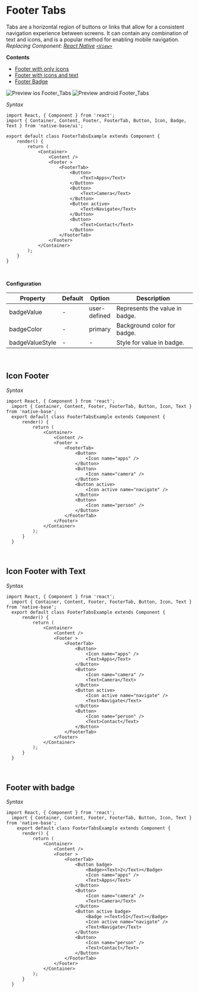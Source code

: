 # Footer Tabs

Tabs are a horizontal region of buttons or links that allow for a consistent navigation experience between screens. It can contain any combination of text and icons, and is a popular method for enabling mobile navigation.<br />
*Replacing Component: [React Native](https://facebook.github.io/react-native/) [<code>&lt;View></code>](https://facebook.github.io/react-native/docs/view.html)*

**Contents**
* [Footer with only icons](COMPONENTS.md#Icon_Footer)
* [Footer with icons and text](COMPONENTS.md#Icon_Footer_with_Text)
* [Footer Badge](COMPONENTS.md#Footer_with_badge)

![Preview ios Footer_Tabs](../docs/assets/ios/components/footer-tabs.png)
![Preview android Footer_Tabs](../docs/assets/android/components/footer-tabs.png)

*Syntax*

<pre class="line-numbers"><code class="language-jsx">import React, { Component } from 'react';
import { Container, Content, Footer, FooterTab, Button, Icon, Badge, Text } from 'native-base/ui';
​
export default class FooterTabsExample extends Component {
    render() {
        return (
            &lt;Container>
                &lt;Content />
                &lt;Footer >
                    &lt;FooterTab>
                        &lt;Button>
                            &lt;Text>Apps&lt;/Text>
                        &lt;/Button>
                        &lt;Button>
                            &lt;Text>Camera&lt;/Text>
                        &lt;/Button>
                        &lt;Button active>
                            &lt;Text>Navigate&lt;/Text>
                        &lt;/Button>
                        &lt;Button>
                            &lt;Text>Contact&lt;/Text>
                        &lt;/Button>
                    &lt;/FooterTab>
                &lt;/Footer>
            &lt;/Container>
        );
    }
}</code></pre><br />


**Configuration**

<table class = "table table-bordered">
        <thead>
            <tr>
                <th>Property</th>
                <th>Default</th>
                <th>Option</th>
                <th width="50%">Description</th>
            </tr>
        </thead>
        <tbody>
            <tr>
                <td>badgeValue</td>
                <td>-</td>
                <td>user-defined</td>
                <td>
                    Represents the value in badge.
                </td>
            </tr>
            <tr>
                <td>badgeColor</td>
                <td>-</td>
                <td>primary</td>
                <td>
                    Background color for badge.
                </td>
            </tr>
            <tr>
                <td>badgeValueStyle</td>
                <td>-</td>
                <td>-</td>
                <td>
                    Style for value in badge.
                </td>
            </tr>
        </tbody>
    </table><br />

## Icon Footer

*Syntax*

<pre class="line-numbers"><code class="language-jsx">import React, { Component } from 'react';
  import { Container, Content, Footer, FooterTab, Button, Icon, Text } from 'native-base';
  ​export default class FooterTabsExample extends Component {
      render() {
          return (
              &lt;Container>
                  &lt;Content />
                  &lt;Footer >
                      &lt;FooterTab>
                          &lt;Button>
                              &lt;Icon name="apps" />
                          &lt;/Button>
                          &lt;Button>
                              &lt;Icon name="camera" />
                          &lt;/Button>
                          &lt;Button active>
                              &lt;Icon active name="navigate" />
                          &lt;/Button>
                          &lt;Button>
                              &lt;Icon name="person" />
                          &lt;/Button>
                      &lt;/FooterTab>
                  &lt;/Footer>
              &lt;/Container>
          );
      }
  }</code></pre><br />

## Icon Footer with Text

*Syntax*

<pre class="line-numbers"><code class="language-jsx">import React, { Component } from 'react';
  import { Container, Content, Footer, FooterTab, Button, Icon, Text } from 'native-base';
  ​export default class FooterTabsExample extends Component {
      render() {
          return (
              &lt;Container>
                  &lt;Content />
                  &lt;Footer >
                      &lt;FooterTab>
                          &lt;Button>
                              &lt;Icon name="apps" />
                              &lt;Text>Apps&lt;/Text>
                          &lt;/Button>
                          &lt;Button>
                              &lt;Icon name="camera" />
                              &lt;Text>Camera&lt;/Text>
                          &lt;/Button>
                          &lt;Button active>
                              &lt;Icon active name="navigate" />
                              &lt;Text>Navigate&lt;/Text>
                          &lt;/Button>
                          &lt;Button>
                              &lt;Icon name="person" />
                              &lt;Text>Contact&lt;/Text>
                          &lt;/Button>
                      &lt;/FooterTab>
                  &lt;/Footer>
              &lt;/Container>
          );
      }
  }</code></pre><br />

## Footer with badge

*Syntax*

<pre class="line-numbers"><code class="language-jsx">import React, { Component } from 'react';
  import { Container, Content, Footer, FooterTab, Button, Icon, Text } from 'native-base';
  ​  export default class FooterTabsExample extends Component {
      render() {
          return (
              &lt;Container>
                  &lt;Content />
                  &lt;Footer >
                      &lt;FooterTab>
                          &lt;Button badge>
                              &lt;Badge>&lt;Text>2&lt;/Text>&lt;/Badge>
                              &lt;Icon name="apps" />
                              &lt;Text>Apps&lt;/Text>
                          &lt;/Button>
                          &lt;Button>
                              &lt;Icon name="camera" />
                              &lt;Text>Camera&lt;/Text>
                          &lt;/Button>
                          &lt;Button active badge>
                              &lt;Badge >&lt;Text>51&lt;/Text>&lt;/Badge>
                              &lt;Icon active name="navigate" />
                              &lt;Text>Navigate&lt;/Text>
                          &lt;/Button>
                          &lt;Button>
                              &lt;Icon name="person" />
                              &lt;Text>Contact&lt;/Text>
                          &lt;/Button>
                      &lt;/FooterTab>
                  &lt;/Footer>
              &lt;/Container>
          );
      }
  }</code></pre><br />
